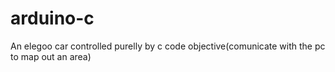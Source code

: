 # arduino-c
An elegoo car controlled purelly by c code 
objective(comunicate with the pc to map out an area)
